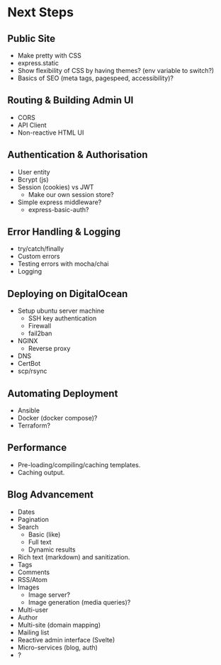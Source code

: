 # Next Steps

## Public Site

* Make pretty with CSS
* express.static
* Show flexibility of CSS by having themes?  (env variable to switch?)
* Basics of SEO (meta tags, pagespeed, accessibility)?

## Routing & Building Admin UI

* CORS
* API Client
* Non-reactive HTML UI

## Authentication & Authorisation

* User entity
* Bcrypt (js)
* Session (cookies) vs JWT
  * Make our own session store?
* Simple express middleware?
  * express-basic-auth?

## Error Handling & Logging

* try/catch/finally
* Custom errors
* Testing errors with mocha/chai
* Logging

## Deploying on DigitalOcean

* Setup ubuntu server machine
  * SSH key authentication
  * Firewall
  * fail2ban
* NGINX
  * Reverse proxy
* DNS
* CertBot
* scp/rsync

## Automating Deployment

* Ansible
* Docker (docker compose)?
* Terraform?

## Performance

* Pre-loading/compiling/caching templates.
* Caching output.

## Blog Advancement

* Dates
* Pagination
* Search
  * Basic (like)
  * Full text
  * Dynamic results
* Rich text (markdown) and sanitization.
* Tags
* Comments
* RSS/Atom
* Images
  * Image server?
  * Image generation (media queries)?
* Multi-user
* Author
* Multi-site (domain mapping)
* Mailing list
* Reactive admin interface (Svelte)
* Micro-services (blog, auth)
* ?